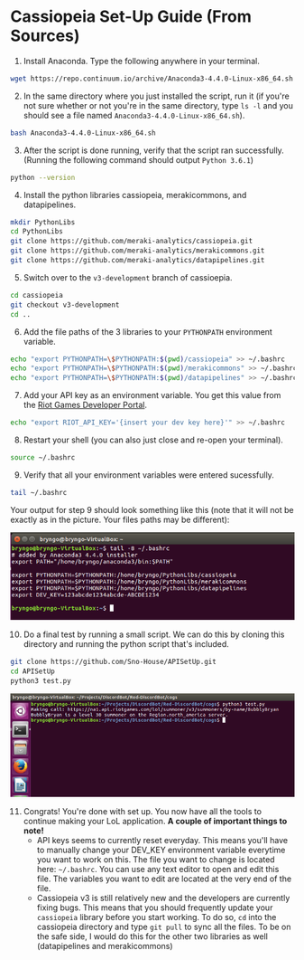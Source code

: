 # Cassiopeia Set-Up Guide (From Sources)

1. Install Anaconda. Type the following anywhere in your terminal.
```bash
wget https://repo.continuum.io/archive/Anaconda3-4.4.0-Linux-x86_64.sh
```
2. In the same directory where you just installed the script, run it (if you're not sure whether or not you're in the same directory, type ```ls -l``` and you should see a file named ```Anaconda3-4.4.0-Linux-x86_64.sh```).
```bash
bash Anaconda3-4.4.0-Linux-x86_64.sh
```
3. After the script is done running, verify that the script ran successfully. (Running the following command should output ```Python 3.6.1```)
```bash
python --version
```
4. Install the python libraries cassiopeia, merakicommons, and datapipelines.
```bash
mkdir PythonLibs
cd PythonLibs
git clone https://github.com/meraki-analytics/cassiopeia.git
git clone https://github.com/meraki-analytics/merakicommons.git
git clone https://github.com/meraki-analytics/datapipelines.git
```
5. Switch over to the ```v3-development``` branch of cassioepia.
```bash
cd cassiopeia
git checkout v3-development
cd ..
```
6. Add the file paths of the 3 libraries to your ```PYTHONPATH``` environment variable.
```bash
echo "export PYTHONPATH=\$PYTHONPATH:$(pwd)/cassiopeia" >> ~/.bashrc
echo "export PYTHONPATH=\$PYTHONPATH:$(pwd)/merakicommons" >> ~/.bashrc
echo "export PYTHONPATH=\$PYTHONPATH:$(pwd)/datapipelines" >> ~/.bashrc
```
7. Add your API key as an environment variable. You get this value from the [Riot Games Developer Portal](https://developer.riotgames.com).
```bash
echo "export RIOT_API_KEY='{insert your dev key here}'" >> ~/.bashrc
```
8. Restart your shell (you can also just close and re-open your terminal).
```bash
source ~/.bashrc
```
9. Verify that all your environment variables were entered sucessfully.
```bash
tail ~/.bashrc
```
Your output for step 9 should look something like this (note that it will not be exactly as in the picture. Your files paths may be different):

![alt text](VerifyOutput.png)

10. Do a final test by running a small script. We can do this by cloning this directory and running the python script that's included.
```bash
git clone https://github.com/Sno-House/APISetUp.git
cd APISetUp
python3 test.py
```

![alt text](FinalOutput.png)

11. Congrats! You're done with set up. You now have all the tools to continue making your LoL application. **A couple of important things to note!**
    - API keys seems to currently reset everyday. This means you'll have to manually change your DEV_KEY environment variable everytime you want to work on this. The file you want to change is located here: ```~/.bashrc```. You can use any text editor to open and edit this file. The variables you want to edit are located at the very end of the file.
    - Cassiopeia v3 is still relatively new and the developers are currently fixing bugs. This means that you should frequently update your ```cassiopeia``` library before you start working. To do so, ```cd``` into the cassiopeia directory and type ```git pull``` to sync all the files. To be on the safe side, I would do this for the other two libraries as well (datapipelines and merakicommons)
    
